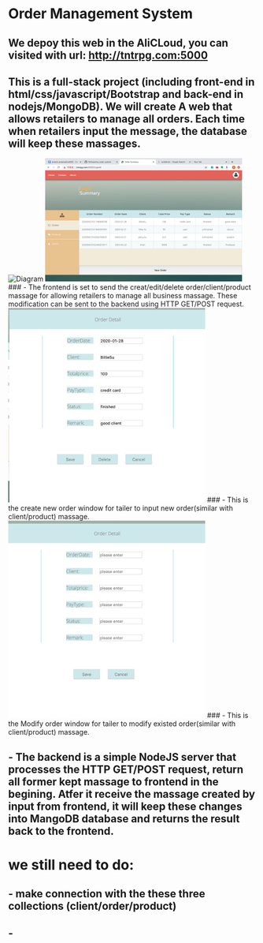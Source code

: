 # Order Management System
## We depoy this web in the AliCLoud, you can visited with url: http://tntrpg.com:5000

## This is a full-stack project (including front-end in html/css/javascript/Bootstrap and back-end in nodejs/MongoDB). We will create A web that allows retailers to manage all orders. Each time when retailers input the message, the database will keep these massages.


<img alt="Diagram" src="https://github.com/ourarash/nodejs_fullstack/blob/master/diagram.png?raw=true" width="400" text-align="center">

<img alt="Diagram" src = "main_page.png" width="400" text-align="center">
###  - The frontend is set to send the creat/edit/delete order/client/product massage for allowing retailers to manage all business massage. These modification can be sent to the backend using HTTP GET/POST request. 

<img alt="Diagram" src = "create_window.png" width="400" text-align="center">
### - This is the create new order window for tailer to input new order(similar with client/product) massage.

<img alt="Diagram" src = "modify_window.png" width="400" text-align="center">
### - This is the Modify order window for tailer to modify existed order(similar with client/product) massage.

## - The backend is a simple NodeJS server that processes the HTTP GET/POST request, return all former kept massage to frontend in the begining. Atfer it receive the massage created by input from frontend, it will keep these changes into MangoDB database and returns the result back to the frontend.



# we still need to do:
## - make connection with the these three collections (client/order/product)
## - 